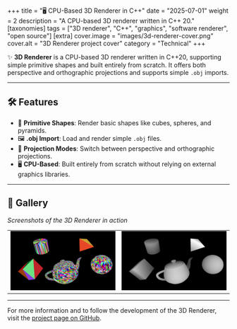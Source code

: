 +++
title = "🖥️ CPU-Based 3D Renderer in C++"
date = "2025-07-01"
weight = 2
description = "A CPU-based 3D renderer written in C++ 20."
[taxonomies]
tags = ["3D renderer", "C++", "graphics", "software renderer", "open source"]
[extra]
cover.image = "images/3d-renderer-cover.png"
cover.alt = "3D Renderer project cover"
category = "Technical"
+++

✨ **3D Renderer** is a CPU-based 3D renderer written in C++20, supporting simple primitive shapes and built entirely from scratch. It offers both perspective and orthographic projections and supports simple `.obj` imports.

---

## 🛠️ Features
- 🧱 **Primitive Shapes**: Render basic shapes like cubes, spheres, and pyramids.
- 🖼️ **.obj Import**: Load and render simple `.obj` files.
- 🔄 **Projection Modes**: Switch between perspective and orthographic projections.
- 🖥️ **CPU-Based**: Built entirely from scratch without relying on external graphics libraries.

---

## 📸 Gallery
*Screenshots of the 3D Renderer in action*

| | |
|---|---|
| ![Shaded View](/images/shaded.png) | ![Z-Buffer View](/images/3d-renderer-cover.png) |

---

For more information and to follow the development of the 3D Renderer, visit the [project page on GitHub](https://github.com/marcusaasjensen/3d-renderer).

